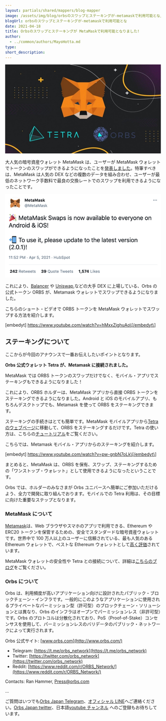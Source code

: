 ```yaml
---
layout: partials/shared/mappers/blog-mapper
image: /assets/img/blog/orbsのスワップとステーキングが-metamaskで利用可能とな/bg.png
blogUrl: orbsのスワップとステーキングが-metamaskで利用可能とな
date: 2021-04-18
title: Orbsのスワップとステーキングが MetaMaskで利用可能となりました!
author:
  - ../common/authors/MayoHotta.md
type:
short_description:
---
```


![](/assets/img/blog/orbsのスワップとステーキングが-metamaskで利用可能とな/photo_2021-04-07_11-10-13-1030x588.jpg)

大人気の暗号資産ウォレット MetaMask は、ユーザーが MetaMask ウォレットでトークンのスワップができるようになったことを[発表しました](https://medium.com/metamask/introducing-metamask-swaps-84318c643785)。特筆すべきは、MetaMask は人気の DEX などの複数のデータを組み合わせ、ユーザーが最低のネットワーク手数料で最良の交換レートでのスワップを利用できるようになったことです。

[![](/assets/img/blog/orbsのスワップとステーキングが-metamaskで利用可能とな/Screen-Shot-2021-04-07-at-15.11.03.png)](https://twitter.com/MetaMask/status/1379175216958541827)

これにより、[Balancer](https://blog.orbsdefi.com/p/orbsusdc-liquidity-pool-now-on-balancer) や [Uniswap](https://blog.orbsdefi.com/p/orbs-on-uniswap-and-whats-next),などの大手 DEX に上場している、Orbs の公式トークン ORBS が、Metamask ウォレットでスワップできるようになりました。

こちらのショート・ビデオで ORBS トークンを MetaMask ウォレットでスワップする方法を紹介します。

\[embedyt\] https://www.youtube.com/watch?v=hMxxZjghuAo\[/embedyt\]

## ステーキングについて

ここからが今回のアナウンスで一番お伝えしたいポイントとなります。

**Orbs 公式ウォレット Tetra が、Metamask に接続されました。**

MetaMask では ORBS トークンのスワップだけでなく、モバイル・アプリでステーキングもできるようになりました！

これにより、ORBS ホルダーは、MetaMask アプリから直接 ORBS トークンをステーキングできるようになりました。Android と iOS のモバイルアプリ、もちろんデスクトップでも、Metamask を使って ORBS をステーキングできます。

ステーキングの手続きはとても簡単です。MetaMask モバイルアプリから[Tetra のウェブページ](https://staking.orbs.network/)に移動して、ORBS をステーキングするだけです。Tetra の使い方は、こちらの[チュートリアル](https://www.orbs.com/tetra-orbs-staking-wallet-tutorial/)をご覧ください。

こちらでは、Metamask モバイル・アプリからのステーキングを紹介します。

\[embedyt\] https://www.youtube.com/watch?v=pw-gnbN7oLk\[/embedyt\]

まとめると、MetaMask は、ORBS を保有、スワップ、ステーキングするための「ワンストップ・ウォレット」として使用できるようになったということです。

Orbs では、ホルダーのみなさまが Orbs ユニバースへ簡単にご参加いただけるよう、全力で開発に取り組んでおります。モバイルでの Tetra 利用は、その目標に向けた重要なステップとなります。

### MetaMask について

[Metamask](https://metamask.io/)は、Web ブラウザやスマホのアプリで利用できる、Ethereum や ERC20 トークンを保管するための、安全でスタンダードな暗号資産ウォレットです。世界中で 100 万人以上のユーザーに信頼されている、最も人気のある Ethereum ウォレットで、ベストな Ethereum ウォレットとして[高く評価](https://blockgeeks.com/guides/7-of-the-best-ethereum-wallets/)されています。

MetaMask ウォレットの安全性や Tetra との接続について、詳細は[こちらのブログ](https://www.orbs.com/jp/%e3%83%a1%e3%82%bf%e3%83%9e%e3%82%b9%e3%82%af%e3%81%ae%e3%82%bb%e3%82%ad%e3%83%a5%e3%83%aa%e3%83%86%e3%82%a3%e6%a6%82%e8%a6%81%e3%81%a8tetra%e3%82%a6%e3%82%a9%e3%83%ac%e3%83%83%e3%83%88%e3%81%a8/)をご覧ください。

### Orbs について

Orbs は、利用頻度が高いアプリケーション向けに設計されたパブリック・ブロックチェーン・インフラです。一般的にこのようなアプリケーションに使用されるプライベートなパーミッション型（許可型）のブロックチェーン・ソリューションとは異なり、Orbs のインフラはオープンでパーミッションレス（非許可型）です。Orbs のプロトコルは分散化されており、PoS（Proof-of-Stake）コンセンサスを使用して、パーミッションレスのバリデータのパブリック・ネットワークによって実行されます。

Orbs 公式サイト: [www.orbs.com](http://www.orbs.com/)

- Telegram: [https://t.me/orbs_network](https://t.me/orbs_network)
- Twitter: [https://twitter.com/orbs_network](https://twitter.com/orbs_network)
- Reddit: [https://www.reddit.com/r/ORBS_Network/](https://www.reddit.com/r/ORBS_Network/)

Contacts: Ran Hammer, Press@orbs.com

...

ご質問はいつでも[Orbs Japan Telegram](https://t.me/joinchat/G0HZhBQssmZ05v6sp_G6jg)、[オフィシャル LINE](https://line.me/R/ti/p/%40vrf9558a)へご連絡ください。[Orbs Japan twitter](https://twitter.com/JapanOrbs)、日本語[youtube チャンネル](https://www.youtube.com/channel/UCZePjhX4e6CuAe8v63Li9lg) へのご登録もお待ちしています。
